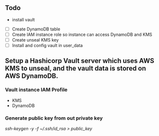 ## Todo
- install vault 
- [ ] Create DynamoDB table
- [ ] Create IAM instance role so instance can access DynamoDB and KMS
- [ ] Create unseal KMS key
- [ ] Install and config vault in user_data

## Setup a Hashicorp Vault server which uses AWS KMS to unseal, and the vault data is stored on AWS DynamoDB.

### Vault instance IAM Profile
* KMS
* DynamoDB

### Generate public key from out private key
*ssh-keygen -y -f ~/.ssh/id_rsa > public_key*


